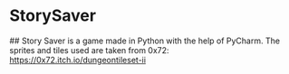 # StorySaver
## Story Saver is a game made in Python with the help of PyCharm.
The sprites and tiles used are taken from 0x72: https://0x72.itch.io/dungeontileset-ii
